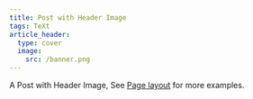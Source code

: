 ```yaml
---
title: Post with Header Image
tags: TeXt
article_header:
  type: cover
  image:
    src: /banner.png
---
```


A Post with Header Image, See [Page layout](https://kitian616.github.io/jekyll-TeXt-theme/samples.html#page-layout) for more examples.

<!--more-->
